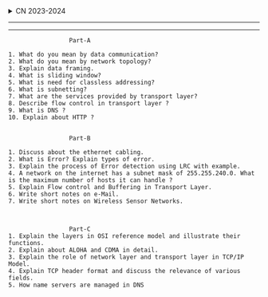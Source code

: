 <details>
  <summary>CN 2023-2024</summary>

---
---
[Answers]( https://github.com/Notes4Cyber/College-note/blob/main/3rd%20year/5%20Sem/2.%20Computer-Networks/00.%20CN%20Question%20paper/CN%202023-2024.pdf)

---
---


![image](https://github.com/user-attachments/assets/4ec92ffa-ed2b-4630-942a-98406b0054d6)
![image](https://github.com/user-attachments/assets/f7ae32d6-d2fe-4600-ace4-87ca8d0d0281)
![image](https://github.com/user-attachments/assets/dcf17ccd-0b88-4791-b0c9-a7d012b46ce9)




</details>

---
---


```
                 Part-A

1. What do you mean by data communication?
2. What do you mean by network topology?
3. Explain data framing.
4. What is sliding window?
5. What is need for classless addressing?
6. What is subnetting?
7. What are the services provided by transport layer?
8. Describe flow control in transport layer ?
9. What is DNS ?
10. Explain about HTTP ?


                 Part-B

1. Discuss about the ethernet cabling.
2. What is Error? Explain types of error.
3. Explain the process of Error detection using LRC with example.
4. A network on the internet has a subnet mask of 255.255.240.0. What is the maximum number of hosts it can handle ?
5. Explain Flow control and Buffering in Transport Layer.
6. Write short notes on e-Mail.
7. Write short notes on Wireless Sensor Networks.



                 Part-C
1. Explain the layers in OSI reference model and illustrate their functions.
2. Explain about ALOHA and CDMA in detail.
3. Explain the role of network layer and transport layer in TCP/IP Model.
4. Explain TCP header format and discuss the relevance of various fields.
5. How name servers are managed in DNS



```
